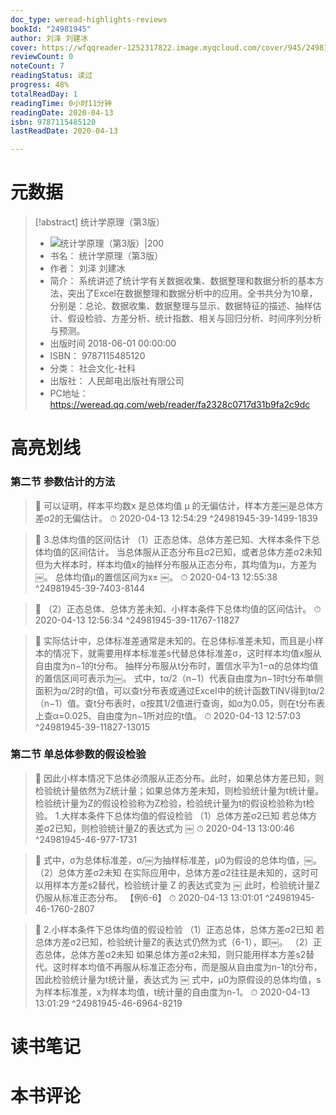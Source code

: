 ```yaml
---
doc_type: weread-highlights-reviews
bookId: "24981945"
author: 刘泽 刘建冰
cover: https://wfqqreader-1252317822.image.myqcloud.com/cover/945/24981945/t7_24981945.jpg
reviewCount: 0
noteCount: 7
readingStatus: 读过
progress: 48%
totalReadDay: 1
readingTime: 0小时11分钟
readingDate: 2020-04-13
isbn: 9787115485120
lastReadDate: 2020-04-13

---
```

# 元数据
> [!abstract] 统计学原理（第3版）
> - ![ 统计学原理（第3版）|200](https://wfqqreader-1252317822.image.myqcloud.com/cover/945/24981945/t7_24981945.jpg)
> - 书名： 统计学原理（第3版）
> - 作者： 刘泽 刘建冰
> - 简介： 系统讲述了统计学有关数据收集、数据整理和数据分析的基本方法，突出了Excel在数据整理和数据分析中的应用。全书共分为10章，分别是：总论、数据收集、数据整理与显示、数据特征的描述、抽样估计、假设检验、方差分析、统计指数、相关与回归分析、时间序列分析与预测。
> - 出版时间 2018-06-01 00:00:00
> - ISBN： 9787115485120
> - 分类： 社会文化-社科
> - 出版社： 人民邮电出版社有限公司
> - PC地址：https://weread.qq.com/web/reader/fa2328c0717d31b9fa2c9dc

# 高亮划线

### 第二节 参数估计的方法

> 📌 可以证明，样本平均数x 是总体均值 μ 的无偏估计，样本方差￼是总体方差σ2的无偏估计。 
> ⏱ 2020-04-13 12:54:29 ^24981945-39-1499-1839

> 📌 3.总体均值的区间估计
（1）正态总体、总体方差已知、大样本条件下总体均值的区间估计。
当总体服从正态分布且σ2已知，或者总体方差σ2未知但为大样本时，样本均值x的抽样分布服从正态分布，其均值为μ，方差为￼。
总体均值μ的置信区间为x± ￼。 
> ⏱ 2020-04-13 12:55:38 ^24981945-39-7403-8144

> 📌 （2）正态总体、总体方差未知、小样本条件下总体均值的区间估计。 
> ⏱ 2020-04-13 12:56:34 ^24981945-39-11767-11827

> 📌 实际估计中，总体标准差通常是未知的。在总体标准差未知，而且是小样本的情况下，就需要用样本标准差s代替总体标准差σ，这时样本均值x服从自由度为n−1的t分布。
抽样分布服从t分布时，置信水平为1−α的总体均值的置信区间可表示为￼。
式中，tα/2（n−1）代表自由度为n−1时t分布单侧面积为α/2时的t值，可以查t分布表或通过Excel中的统计函数TINV得到tα/2（n−1）值。查t分布表时，α按其1/2值进行查询，如α为0.05，则在t分布表上查α=0.025、自由度为n−1所对应的t值。 
> ⏱ 2020-04-13 12:57:03 ^24981945-39-11827-13015

### 第二节 单总体参数的假设检验

> 📌 因此小样本情况下总体必须服从正态分布。此时，如果总体方差已知，则检验统计量依然为Z统计量；如果总体方差未知，则检验统计量为t统计量。检验统计量为Z的假设检验称为Z检验，检验统计量为t的假设检验称为t检验。
1.大样本条件下总体均值的假设检验
（1）总体方差σ2已知
若总体方差σ2已知，则检验统计量Z的表达式为
￼ 
> ⏱ 2020-04-13 13:00:46 ^24981945-46-977-1731

> 📌 式中，σ为总体标准差，σ/￼为抽样标准差，μ0为假设的总体均值，￼。
（2）总体方差σ2未知
在实际应用中，总体方差σ2往往是未知的，这时可以用样本方差s2替代，检验统计量 Z 的表达式变为
￼
此时，检验统计量Z仍服从标准正态分布。
【例6-6】 
> ⏱ 2020-04-13 13:01:01 ^24981945-46-1760-2807

> 📌 2.小样本条件下总体均值的假设检验
（1）正态总体，总体方差σ2已知
若总体方差σ2已知，检验统计量Z的表达式仍然为式（6-1），即￼。
（2）正态总体，总体方差σ2未知
如果总体方差σ2未知，则只能用样本方差s2替代。这时样本均值不再服从标准正态分布，而是服从自由度为n-1的t分布，因此检验统计量为t统计量，表达式为
￼
式中，μ0为原假设的总体均值，s为样本标准差，x为样本均值，t统计量的自由度为n-1。 
> ⏱ 2020-04-13 13:01:29 ^24981945-46-6964-8219

# 读书笔记

# 本书评论
